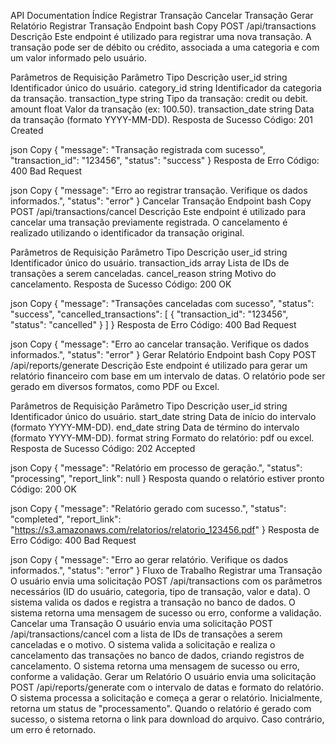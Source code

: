 API Documentation
Índice
Registrar Transação
Cancelar Transação
Gerar Relatório
Registrar Transação
Endpoint
bash
Copy
POST /api/transactions
Descrição
Este endpoint é utilizado para registrar uma nova transação. A transação pode ser de débito ou crédito, associada a uma categoria e com um valor informado pelo usuário.

Parâmetros de Requisição
Parâmetro	Tipo	Descrição
user_id	string	Identificador único do usuário.
category_id	string	Identificador da categoria da transação.
transaction_type	string	Tipo da transação: credit ou debit.
amount	float	Valor da transação (ex: 100.50).
transaction_date	string	Data da transação (formato YYYY-MM-DD).
Resposta de Sucesso
Código: 201 Created

json
Copy
{
  "message": "Transação registrada com sucesso",
  "transaction_id": "123456",
  "status": "success"
}
Resposta de Erro
Código: 400 Bad Request

json
Copy
{
  "message": "Erro ao registrar transação. Verifique os dados informados.",
  "status": "error"
}
Cancelar Transação
Endpoint
bash
Copy
POST /api/transactions/cancel
Descrição
Este endpoint é utilizado para cancelar uma transação previamente registrada. O cancelamento é realizado utilizando o identificador da transação original.

Parâmetros de Requisição
Parâmetro	Tipo	Descrição
user_id	string	Identificador único do usuário.
transaction_ids	array	Lista de IDs de transações a serem canceladas.
cancel_reason	string	Motivo do cancelamento.
Resposta de Sucesso
Código: 200 OK

json
Copy
{
  "message": "Transações canceladas com sucesso",
  "status": "success",
  "cancelled_transactions": [
    {
      "transaction_id": "123456",
      "status": "cancelled"
    }
  ]
}
Resposta de Erro
Código: 400 Bad Request

json
Copy
{
  "message": "Erro ao cancelar transação. Verifique os dados informados.",
  "status": "error"
}
Gerar Relatório
Endpoint
bash
Copy
POST /api/reports/generate
Descrição
Este endpoint é utilizado para gerar um relatório financeiro com base em um intervalo de datas. O relatório pode ser gerado em diversos formatos, como PDF ou Excel.

Parâmetros de Requisição
Parâmetro	Tipo	Descrição
user_id	string	Identificador único do usuário.
start_date	string	Data de início do intervalo (formato YYYY-MM-DD).
end_date	string	Data de término do intervalo (formato YYYY-MM-DD).
format	string	Formato do relatório: pdf ou excel.
Resposta de Sucesso
Código: 202 Accepted

json
Copy
{
  "message": "Relatório em processo de geração.",
  "status": "processing",
  "report_link": null
}
Resposta quando o relatório estiver pronto
Código: 200 OK

json
Copy
{
  "message": "Relatório gerado com sucesso.",
  "status": "completed",
  "report_link": "https://s3.amazonaws.com/relatorios/relatorio_123456.pdf"
}
Resposta de Erro
Código: 400 Bad Request

json
Copy
{
  "message": "Erro ao gerar relatório. Verifique os dados informados.",
  "status": "error"
}
Fluxo de Trabalho
Registrar uma Transação
O usuário envia uma solicitação POST /api/transactions com os parâmetros necessários (ID do usuário, categoria, tipo de transação, valor e data).
O sistema valida os dados e registra a transação no banco de dados.
O sistema retorna uma mensagem de sucesso ou erro, conforme a validação.
Cancelar uma Transação
O usuário envia uma solicitação POST /api/transactions/cancel com a lista de IDs de transações a serem canceladas e o motivo.
O sistema valida a solicitação e realiza o cancelamento das transações no banco de dados, criando registros de cancelamento.
O sistema retorna uma mensagem de sucesso ou erro, conforme a validação.
Gerar um Relatório
O usuário envia uma solicitação POST /api/reports/generate com o intervalo de datas e formato do relatório.
O sistema processa a solicitação e começa a gerar o relatório. Inicialmente, retorna um status de "processamento".
Quando o relatório é gerado com sucesso, o sistema retorna o link para download do arquivo. Caso contrário, um erro é retornado.
